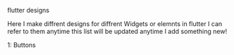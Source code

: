 flutter designs

Here I make diffrent designs for diffrent Widgets or elemnts in flutter 
I can refer to them anytime 
this list will be updated anytime I add something new! 

1: Buttons 
